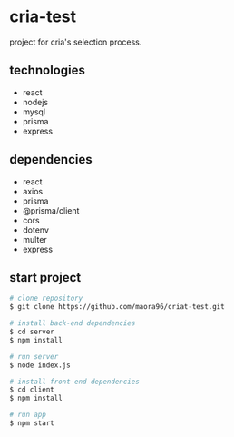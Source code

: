 # cria-test

project for cria's selection process.

## technologies

- react
- nodejs
- mysql
- prisma
- express

## dependencies
- react
- axios
- prisma
- @prisma/client
- cors
- dotenv
- multer
- express

## start project

```bash
# clone repository
$ git clone https://github.com/maora96/criat-test.git

# install back-end dependencies
$ cd server
$ npm install

# run server
$ node index.js

# install front-end dependencies
$ cd client
$ npm install

# run app
$ npm start
```
